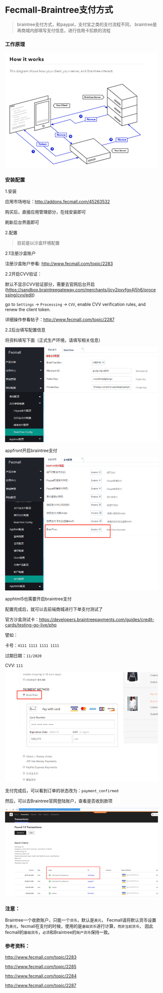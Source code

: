 Fecmall-Braintree支付方式
=============

> braintree支付方式，和paypal，支付宝之类的支付流程不同，
braintree是再商城内部填写支付信息，进行信用卡扣款的流程


### 工作原理

![](images/1x9kwrNQ4Dfed7R.png)


### 安装配置

1.安装

应用市场地址：http://addons.fecmall.com/45263532

购买后，直接应用管理部分，在线安装即可

刷新后台界面即可


2.配置

> 目前是以沙盒环境配置

2.1注册沙盒账户

注册沙盒账户参看: http://www.fecmall.com/topic/2283

2.2开启CVV验证：

默认不显示CVV验证部分，需要去官网后台开启(https://sandbox.braintreegateway.com/merchants/jjcy2pxvfgx4j5h6/processing/cvv/edit)

go to `Settings` -> `Processing` -> `CVV`, enable CVV verification rules, and renew the client token.

详细操作参看帖子：http://www.fecmall.com/topic/2287


2.2后台填写配置信息

将资料填写下面（正式生产环境，请填写相关信息）

![](images/braintree1.png)

appfront开启braintree支付

![](images/braintree2.png)

apphtml5也需要开启braintree支付

配置完成后，就可以去前端商城进行下单支付测试了

官方沙盒测试卡：https://developers.braintreepayments.com/guides/credit-cards/testing-go-live/php

譬如：


卡号：`4111 1111 1111 1111`

过期日期：`11/2020`

CVV: `111`


![](images/braintree3.png)



支付完成后，可以看到订单的状态改为：`payment_confirmed`

然后，可以去Braintree官网登陆账户，查看是否收到款项

![](images/braintree6.png)



### 注意：

Braintree一个收款账户，只能一个`货币`，默认是`美元`，
Fecmall请将默认货币设置为`美元`，fecmall在支付的时候，使用的是`基础货币`进行计算，`而非当前货币`，
因此fecmall的`基础货币`，`必须`和Braintree的`账户货币`保持一致。


### 参考资料：


http://www.fecmall.com/topic/2283


http://www.fecmall.com/topic/2285

http://www.fecmall.com/topic/2284


http://www.fecmall.com/topic/2287






